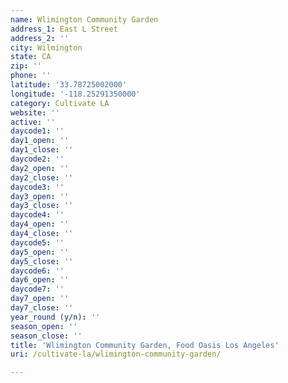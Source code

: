 ```yaml
---
name: Wlimington Community Garden
address_1: East L Street
address_2: ''
city: Wilmington
state: CA
zip: ''
phone: ''
latitude: '33.78725002000'
longitude: '-118.25291350000'
category: Cultivate LA
website: ''
active: ''
daycode1: ''
day1_open: ''
day1_close: ''
daycode2: ''
day2_open: ''
day2_close: ''
daycode3: ''
day3_open: ''
day3_close: ''
daycode4: ''
day4_open: ''
day4_close: ''
daycode5: ''
day5_open: ''
day5_close: ''
daycode6: ''
day6_open: ''
daycode7: ''
day7_open: ''
day7_close: ''
year_round (y/n): ''
season_open: ''
season_close: ''
title: 'Wlimington Community Garden, Food Oasis Los Angeles'
uri: /cultivate-la/wlimington-community-garden/

---
```

